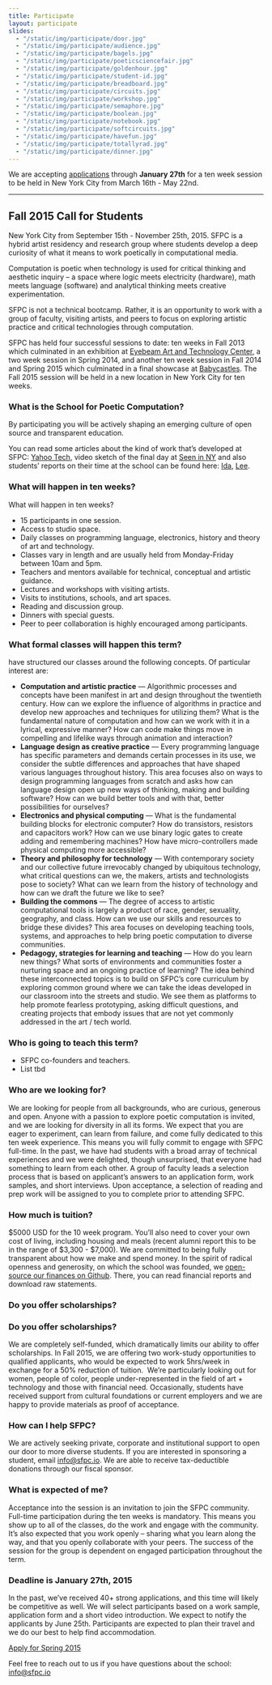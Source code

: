 ```yaml
---
title: Participate
layout: participate
slides:
  - "/static/img/participate/door.jpg"
  - "/static/img/participate/audience.jpg"
  - "/static/img/participate/bagels.jpg"
  - "/static/img/participate/poeticsciencefair.jpg"
  - "/static/img/participate/goldenhour.jpg"
  - "/static/img/participate/student-id.jpg"
  - "/static/img/participate/breadboard.jpg"
  - "/static/img/participate/circuits.jpg"
  - "/static/img/participate/workshop.jpg"
  - "/static/img/participate/semaphore.jpg"
  - "/static/img/participate/boolean.jpg"
  - "/static/img/participate/notebook.jpg"
  - "/static/img/participate/softcircuits.jpg"
  - "/static/img/participate/havefun.jpg"
  - "/static/img/participate/totallyrad.jpg"
  - "/static/img/participate/dinner.jpg"
---
```


<div class="alert alert-success" role="alert">
We are accepting <a href="/participate/apply/">applications</a> through <b>January 27th</b> for a ten week session to be held in New York City from March 16th - May 22nd.
</div>

***

## Fall 2015 Call for Students

New York City from September 15th - November 25th, 2015. SFPC is a hybrid artist residency and research group where students develop a deep curiosity of what it means to work poetically in computational media.

Computation is poetic when technology is used for critical thinking and aesthetic inquiry – a space where logic meets electricity (hardware), math meets language (software) and analytical thinking meets creative experimentation.

SFPC is not a technical bootcamp. Rather, it is an opportunity to work with a group of faculty, visiting artists, and peers to focus on exploring artistic practice and critical technologies through computation.  

SFPC has held four successful sessions to date: ten weeks in Fall 2013 which culminated in an exhibition at [Eyebeam Art and Technology Center](http://eyebeam.org/), a two week session in Spring 2014, and another ten week session in Fall 2014 and Spring 2015 which culminated in a final showcase at [Babycastles](http://babycastles.com/website/). The Fall 2015 session will be held in a new location in New York City for ten weeks.

### What is the School for Poetic Computation?  

By participating you will be actively shaping an emerging culture of open source and transparent education.

You can read some articles about the kind of work that’s developed at SFPC: [Yahoo Tech](https://www.yahoo.com/tech/what-does-poetic-computation-look-like-here-are-six-88665797019.html), video sketch of the final day at [Seen in NY](https://vialogues.com/vialogues/play/14021) and also students’ reports on their time at the school can be found here: [Ida](http://uncommonplaces.com/2014/06/school-poetic-computation/), [Lee](http://www.thehacktory.org/the-school-for-poetic-computation/).

### What will happen in ten weeks?

What will happen in ten weeks?

- 15 participants in one session.
- Access to studio space.
- Daily classes on programming language, electronics, history and
    theory of art and technology.
- Classes vary in length and are usually held from Monday-Friday
    between 10am and 5pm.
- Teachers and mentors available for technical, conceptual and
    artistic guidance.
- Lectures and workshops with visiting artists.
- Visits to institutions, schools, and art spaces.
- Reading and discussion group.
- Dinners with special guests.
- Peer to peer collaboration is highly encouraged among participants.

### What formal classes will happen this term?

have structured our classes around the following concepts. Of particular interest are:

- **Computation and artistic practice** — Algorithmic processes and concepts have been manifest in art and design throughout the twentieth century. How can we explore the influence of algorithms in practice and develop new approaches and techniques for utilizing them? What is the fundamental nature of computation and how can we work with it in a lyrical, expressive manner? How can code make things move in compelling and lifelike ways through animation and interaction?
- **Language design as creative practice** — Every programming language has specific parameters and demands certain processes in its use, we consider the subtle differences and approaches that have shaped various languages throughout history. This area focuses also on ways to design programming languages from scratch and asks how can language design open up new ways of thinking, making and building software? How can we build better tools and with that, better possibilities for ourselves?
- **Electronics and physical computing** — What is the fundamental building blocks for electronic computer? How do transistors, resistors and capacitors work? How can we use binary logic gates to create adding and remembering machines? How have micro-controllers made physical computing more accessible?
- **Theory and philosophy for technology** — With contemporary society and our collective future irrevocably changed by ubiquitous technology, what critical questions can we, the makers, artists and technologists pose to society? What can we learn from the history of technology and how can we draft the future we like to see?
- **Building the commons** — The degree of access to artistic computational tools is largely a product of race, gender, sexuality, geography, and class. How can we use our skills and resources to bridge these divides? This area focuses on developing teaching tools, systems, and approaches to help bring poetic computation to diverse communities.
- **Pedagogy, strategies for learning and teaching** — How do you learn new things? What sorts of environments and communities foster a nurturing space and an ongoing practice of learning? The idea behind these interconnected topics is to build on SFPC’s core curriculum by exploring common ground where we can take the ideas developed in our classroom into the streets and studio. We see them as platforms to help promote fearless prototyping, asking difficult questions, and creating projects that embody issues that are not yet commonly addressed in the art / tech world.

### Who is going to teach this term?

- SFPC co-founders and teachers. 
- List tbd 

### Who are we looking for?

We are looking for people from all backgrounds, who are curious, generous and open. Anyone with a passion to explore poetic computation is invited, and we are looking for diversity in all its forms. We expect that you are eager to experiment, can learn from failure, and come fully dedicated to this ten week experience. This means you will fully commit to engage with SFPC full-time. In the past, we have had students with a broad array of technical experiences and we were delighted, though unsurprised, that everyone had something to learn from each other. A group of faculty leads a selection process that is based on applicant’s answers to an application form, work samples, and short interviews. Upon acceptance, a selection of reading and prep work will be assigned to you to complete prior to attending SFPC. 

### How much is tuition?

$5000 USD for the 10 week program. You’ll also need to cover your own cost of living, including housing and meals (recent alumni report this to be in the range of $3,300 - $7,000). We are committed to being fully transparent about how we make and spend money. In the spirit of radical openness and generosity, on which the school was founded, we [open-source our finances on Github](http://github.com/sfpc/finance-and-administration). There, you can read financial reports and download raw statements.
### Do you offer scholarships?

### Do you offer scholarships?

We are completely self-funded, which dramatically limits our ability to offer scholarships. In Fall 2015, we are offering two work-study opportunities to qualified applicants, who would be expected to work 5hrs/week in exchange for a 50% reduction of tuition.  We’re particularly looking out for women, people of color, people under-represented in the field of art + technology and those with financial need. Occasionally, students have received support from cultural foundations or current employers and we are happy to provide materials as proof of acceptance.

### How can I help SFPC?

We are actively seeking private, corporate and institutional support to open our door to more diverse students. If you are interested in sponsoring a student, email <info@sfpc.io>. We are able to receive tax-deductible donations through our fiscal sponsor.

### What is expected of me?

Acceptance into the session is an invitation to join the SFPC community. Full-time participation during the ten weeks is mandatory. This means you show up to all of the classes, do the work and engage with the community. It’s also expected that you work openly – sharing what you learn along the way, and that you openly collaborate with your peers. The success of the session for the group is dependent on engaged participation throughout the term.

### Deadline is January 27th, 2015  

In the past, we’ve received 40+ strong applications, and this time will likely be competitive as well. We will select participants based on a work sample, application form and a short video introduction. We expect to notify the applicants by June 25th. Participants are expected to plan their travel and we do our best to help find accommodation.

<a href="/participate/apply/" class="btn btn-primary btn-lg">Apply for Spring 2015</a>

Feel free to reach out to us if you have questions about the school: [info@sfpc.io](mailto:info@sfpc.io)